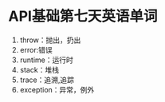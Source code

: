 # API基础第七天英语单词

1. throw：抛出，扔出
2. error:错误
3. runtime：运行时
4. stack：堆栈
5. trace：追溯,追踪
6. exception：异常，例外
